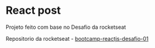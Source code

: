 # React post
Projeto feito com base no Desafio da rocketseat 

Repositorio da rocketseat -  [bootcamp-reactjs-desafio-01](https://github.com/Rocketseat/bootcamp-reactjs-desafio-01)
